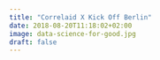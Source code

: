 ```yaml
---
title: "Correlaid X Kick Off Berlin"
date: 2018-08-20T11:18:02+02:00
image: data-science-for-good.jpg
draft: false
---
```


